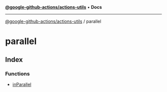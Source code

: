 [**@google-github-actions/actions-utils**](../README.md) • **Docs**

***

[@google-github-actions/actions-utils](../modules.md) / parallel

# parallel

## Index

### Functions

- [inParallel](functions/inParallel.md)
